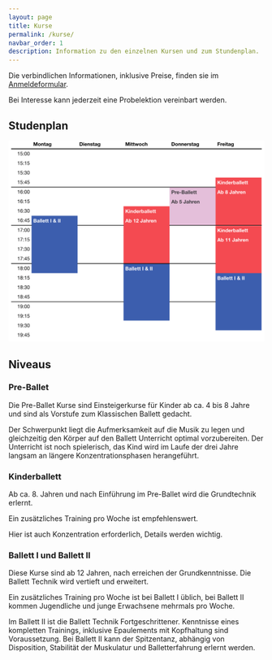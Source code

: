 ```yaml
---
layout: page
title: Kurse
permalink: /kurse/
navbar_order: 1
description: Information zu den einzelnen Kursen und zum Stundenplan.
---
```


Die verbindlichen Informationen, inklusive Preise, finden sie im [Anmeldeformular](/assets/AnmeldeFormular.pdf).

Bei Interesse kann jederzeit eine Probelektion vereinbart werden.

## Studenplan

![Studenplan](/assets/stundenplan.png)

## Niveaus

### Pre-Ballet

Die Pre-Ballet Kurse sind Einsteigerkurse für Kinder ab ca. 4 bis 8 Jahre und sind als Vorstufe zum Klassischen Ballett gedacht.

Der Schwerpunkt liegt die Aufmerksamkeit auf die Musik zu legen und gleichzeitig den Körper auf den Ballett Unterricht optimal vorzubereiten.
Der Unterricht ist noch spielerisch, das Kind wird im Laufe der drei Jahre langsam an längere Konzentrationsphasen herangeführt.

### Kinderballett

Ab ca. 8. Jahren und nach Einführung im Pre-Ballet wird die Grundtechnik erlernt.

Ein zusätzliches Training pro Woche ist empfehlenswert.

Hier ist auch Konzentration erforderlich, Details werden wichtig.

### Ballett I und Ballett II

Diese Kurse sind ab 12 Jahren, nach erreichen der Grundkenntnisse.
Die Ballett Technik wird vertieft und erweitert.

Ein zusätzliches Training pro Woche ist bei Ballett I üblich, bei Ballett II kommen Jugendliche und junge Erwachsene mehrmals pro Woche.

Im Ballett II ist die Ballett Technik Fortgeschrittener. Kenntnisse eines kompletten Trainings, inklusive Epaulements mit Kopfhaltung sind Voraussetzung.
Bei Ballett II kann der Spitzentanz, abhängig von Disposition, Stabilität der Muskulatur und Balletterfahrung erlernt werden.
